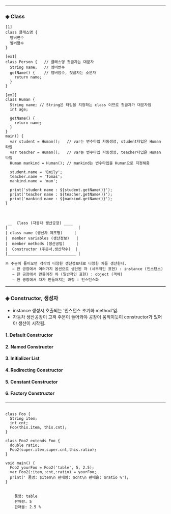 ____________________________________________________

### ◈ Class

    [1]
    class 클래스명 {
      멤버변수
      멤버함수
    }

    [ex1]
    class Person {   // 클래스명 첫글자는 대문자
      String name;   // 멤버변수
      getName() {    // 멤버함수, 첫글자는 소문자
        return name;
      }
    }

    [ex2]
    class Human {
      String name; // String은 타입을 지정하는 class 이므로 첫글자가 대문자임
      int age;

      getName() {
        return name;
      }
    }
    main() {
      var student = Human();   // var는 변수타입 자동생성, student타입은 Human 타입
      var teacher = Human();   // var는 변수타입 자동생성, teacher타입은 Human 타입
      Human mankind = Human(); // mankind는 변수타입을 Human으로 지정해줌

      student.name = 'Emily';
      teacher.name = 'Tomas';
      mankind.name = 'man';

      print('student name : ${student.getName()}');
      print('teacher name : ${teacher.getName()}');
      print('mankind name : ${mankind.getName()}');
    }

<br>

     __  Class (자동차 생산공장) ____
    |                               | 
    | class name (생산차 제조명)     |
    |  member variables (생산정보)   |
    |  member methods (생산공법)     |
    |  Constructor (주문서,생산착수)  |
    |______________________________ |
    
    ※ 주문이 들어오면 각각의 다양한 생산정보대로 다양한 차를 생산한다. 
       → 한 공장에서 여러가지 옵션으로 생산된 차 (세부적인 표현) : instance (인스턴스)
       → 한 공장에서 만들어진 차 (일반적인 표현) : object (객체)
       → 한 공장에서 차가 만들어지는 과정 : 인스턴스화
       
____________________________________________________

### ◈ Constructor, 생성자
- instance 생성시 호출되는 '인스턴스 초기화 method'임.
- 자동차 생산공장이 고객 주문이 들어와야 공장이 움직이듯이 constructor가 있어야 생산이 시작됨.

#### 1. Default Constructor

#### 2. Named Constructor

#### 3. Initializer List

#### 4. Redirecting Constructor

#### 5. Constant Constructor

#### 6. Factory Constructor

____________________________________________________

<pre>
    <code>
class Foo {
  String item;
  int cnt;
  Foo(this.item, this.cnt);
}

class Foo2 extends Foo {
  double ratio;
  Foo2(super.item,super.cnt,this.ratio);
}

void main() {
  Foo2 yourFoo = Foo2('table', 5, 2.5);
  var Foo2(:item,:cnt,:ratio) = yourFoo;
  print(' 품명: $item\n 판매량: $cnt\n 판매율: $ratio %');
}
    </code>
</pre>

        품명: table
        판매량: 5
        판매율: 2.5 %

